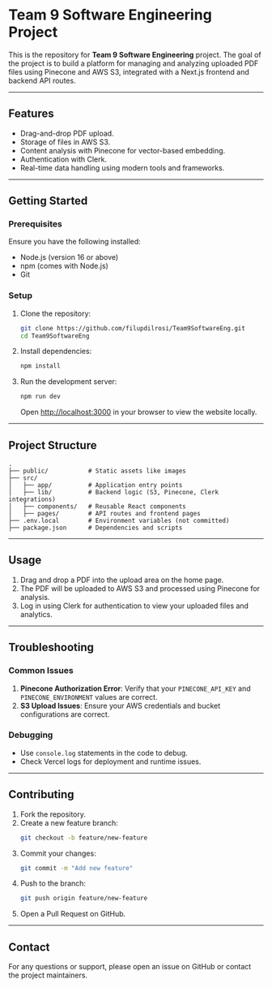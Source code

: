 # Team 9 Software Engineering Project

This is the repository for **Team 9 Software Engineering** project. The goal of the project is to build a platform for managing and analyzing uploaded PDF files using Pinecone and AWS S3, integrated with a Next.js frontend and backend API routes.

---

## Features

- Drag-and-drop PDF upload.
- Storage of files in AWS S3.
- Content analysis with Pinecone for vector-based embedding.
- Authentication with Clerk.
- Real-time data handling using modern tools and frameworks.

---

## Getting Started

### Prerequisites

Ensure you have the following installed:
- Node.js (version 16 or above)
- npm (comes with Node.js)
- Git

### Setup

1. Clone the repository:
   ```bash
   git clone https://github.com/filupdilrosi/Team9SoftwareEng.git
   cd Team9SoftwareEng
   ```

2. Install dependencies:
   ```bash
   npm install
   ```

3. Run the development server:
   ```bash
   npm run dev
   ```

   Open [http://localhost:3000](http://localhost:3000) in your browser to view the website locally.

---

## Project Structure

```
.
├── public/           # Static assets like images
├── src/
│   ├── app/          # Application entry points
│   ├── lib/          # Backend logic (S3, Pinecone, Clerk integrations)
│   ├── components/   # Reusable React components
│   ├── pages/        # API routes and frontend pages
├── .env.local        # Environment variables (not committed)
├── package.json      # Dependencies and scripts
```

---

## Usage

1. Drag and drop a PDF into the upload area on the home page.
2. The PDF will be uploaded to AWS S3 and processed using Pinecone for analysis.
3. Log in using Clerk for authentication to view your uploaded files and analytics.

---

## Troubleshooting

### Common Issues

1. **Pinecone Authorization Error**: Verify that your `PINECONE_API_KEY` and `PINECONE_ENVIRONMENT` values are correct.
2. **S3 Upload Issues**: Ensure your AWS credentials and bucket configurations are correct.

### Debugging
- Use `console.log` statements in the code to debug.
- Check Vercel logs for deployment and runtime issues.

---

## Contributing

1. Fork the repository.
2. Create a new feature branch:
   ```bash
   git checkout -b feature/new-feature
   ```
3. Commit your changes:
   ```bash
   git commit -m "Add new feature"
   ```
4. Push to the branch:
   ```bash
   git push origin feature/new-feature
   ```
5. Open a Pull Request on GitHub.

---

## Contact

For any questions or support, please open an issue on GitHub or contact the project maintainers.
